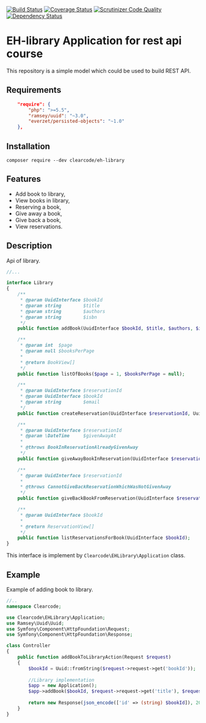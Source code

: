 [![Build Status](https://travis-ci.org/ClearcodeHQ/eh-library.svg?branch=master)](https://travis-ci.org/ClearcodeHQ/eh-library)
[![Coverage Status](https://coveralls.io/repos/ClearcodeHQ/eh-library/badge.svg?branch=master&service=github)](https://coveralls.io/github/ClearcodeHQ/eh-library?branch=master)
[![Scrutinizer Code Quality](https://scrutinizer-ci.com/g/ClearcodeHQ/eh-library/badges/quality-score.png?b=master)](https://scrutinizer-ci.com/g/ClearcodeHQ/eh-library/?branch=master)
[![Dependency Status](https://www.versioneye.com/user/projects/565c16c64052e8003b00000e/badge.svg?style=flat)](https://www.versioneye.com/user/projects/565c16c64052e8003b00000e)

# EH-library Application for rest api course

This repository is a simple model which could be used to build REST API.

## Requirements
```json
    "require": {
        "php": ">=5.5",
        "ramsey/uuid": "~3.0",
        "everzet/persisted-objects": "~1.0"
    },
```

## Installation
```
composer require --dev clearcode/eh-library
```

## Features
- Add book to library,
- View books in library,
- Reserving a book,
- Give away a book,
- Give back a book,
- View reservations.

## Description

Api of library.

```php
//...

interface Library
{
    /**
     * @param UuidInterface $bookId
     * @param string        $title
     * @param string        $authors
     * @param string        $isbn
     */
    public function addBook(UuidInterface $bookId, $title, $authors, $isbn);

    /**
     * @param int  $page
     * @param null $booksPerPage
     *
     * @return BookView[]
     */
    public function listOfBooks($page = 1, $booksPerPage = null);

    /**
     * @param UuidInterface $reservationId
     * @param UuidInterface $bookId
     * @param string        $email
     */
    public function createReservation(UuidInterface $reservationId, UuidInterface $bookId, $email);

    /**
     * @param UuidInterface $reservationId
     * @param \DateTime     $givenAwayAt
     *
     * @throws BookInReservationAlreadyGivenAway
     */
    public function giveAwayBookInReservation(UuidInterface $reservationId, \DateTime $givenAwayAt);

    /**
     * @param UuidInterface $reservationId
     * 
     * @throws CannotGiveBackReservationWhichWasNotGivenAway
     */
    public function giveBackBookFromReservation(UuidInterface $reservationId);

    /**
     * @param UuidInterface $bookId
     *
     * @return ReservationView[]
     */
    public function listReservationsForBook(UuidInterface $bookId);
}
```

This interface is implement by `Clearcode\EHLibrary\Application` class.

## Example

Example of adding book to library.

```php
//..
namespace Clearcode;

use Clearcode\EHLibrary\Application;
use Ramsey\Uuid\Uuid;
use Symfony\Component\HttpFoundation\Request;
use Symfony\Component\HttpFoundation\Response;

class Controller
{
    public function addBookToLibraryAction(Request $request)
    {
        $bookId = Uuid::fromString($request->request->get('bookId'));
        
        //Library implementation
        $app = new Application();
        $app->addBook($bookId, $request->request->get('title'), $request->request->get('authors'), $request->request->get('isbn'));
        
        return new Response(json_encode(['id' => (string) $bookId]), 201);
    }
}
```